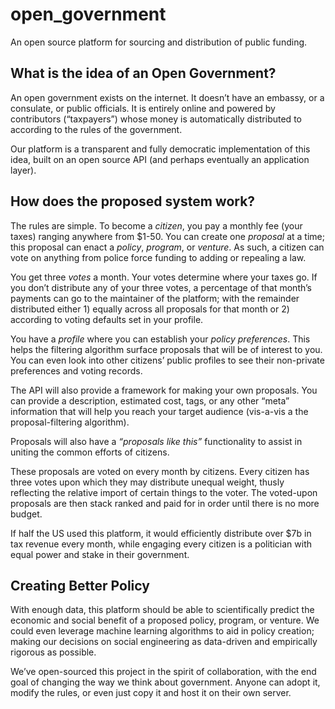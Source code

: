 # open_government
An open source platform for sourcing and distribution of public funding.

## What is the idea of an Open Government?

An open government exists on the internet. It doesn’t have an embassy, or a consulate, or public officials. It is entirely online and powered by contributors (“taxpayers”) whose money is automatically distributed to according to the rules of the government.

Our platform is a transparent and fully democratic implementation of this idea, built on an open source API (and perhaps eventually an application layer).

## How does the proposed system work?

The rules are simple. To become a *citizen*, you pay a monthly fee (your taxes) ranging anywhere from $1-50. You can create one *proposal* at a time; this proposal can enact a _policy_, _program_, or _venture_. As such, a citizen can vote on anything from police force funding to adding or repealing a law.

You get three *votes* a month. Your votes determine where your taxes go. If you don’t distribute any of your three votes, a percentage of that month’s payments can go to the maintainer of the platform; with the remainder distributed either 1) equally across all proposals for that month or 2) according to voting defaults set in your profile.

You have a *profile* where you can establish your _policy preferences_. This helps the filtering algorithm surface proposals that will be of interest to you. You can even look into other citizens’ public profiles to see their non-private preferences and voting records.

The API will also provide a framework for making your own proposals. You can provide a description, estimated cost, tags, or any other “meta” information that will help you reach your target audience (vis-a-vis a the proposal-filtering algorithm). 

Proposals will also have a _“proposals like this”_ functionality to assist in uniting the common efforts of citizens.

These proposals are voted on every month by citizens. Every citizen has three votes upon which they may distribute unequal weight, thusly reflecting the relative import of certain things to the voter. The voted-upon proposals are then stack ranked and paid for in order until there is no more budget. 

If half the US used this platform, it would efficiently distribute over $7b in tax revenue every month, while engaging every citizen is a politician with equal power and stake in their government. 

## Creating Better Policy

With enough data, this platform should be able to scientifically predict the economic and social benefit of a proposed policy, program, or venture. We could even leverage machine learning algorithms to aid in policy creation; making our decisions on social engineering as data-driven and empirically rigorous as possible.

We’ve open-sourced this project in the spirit of collaboration, with the end goal of changing the way we think about government. Anyone can adopt it, modify the rules, or even just copy it and host it on their own server.
